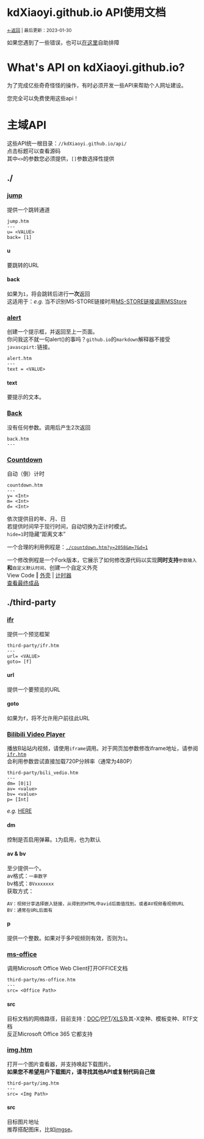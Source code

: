 # kdXiaoyi.github.io API使用文档
<small><a href="/index">←返回</a> | 最后更新：2023-01-30</small><br>

如果您遇到了一些错误，也可以[在这里](https://kdxiaoyi.github.io/api/index.htm?help=1)自助排障
# What's API on kdXiaoyi.github.io?
为了完成亿些奇奇怪怪的操作，有时必须开发一些API来帮助个人网址建设。

您完全可以免费使用这些api！
# 主域API
这些API统一根目录：`//kdXiaoyi.github.io/api/`<br>
点击标题可以查看源码<br>
其中`<>`的参数您必须提供，`[]`参数选择性提供<br>

## ./

### [jump](https://github.com/kdXiaoyi/kdxiaoyi.github.io/blob/main/api/jump.htm)
提供一个跳转通道
```
jump.htm
---
u= <VALUE>
back= [1]
```
#### u
要跳转的URL
#### back
如果为`1`，将会跳转后进行**一次**返回<br>
这适用于：*e.g.* 当不识别MS-STORE链接时用[MS-STORE链接调用MSStore](http://kdxiaoyi.github.io/api/jump.htm?back=1&u=ms-windows-store://pdp/?ProductId=9WZDNCRFHVN5)

### [alert](https://github.com/kdXiaoyi/kdxiaoyi.github.io/blob/main/api/alert.htm)
创建一个提示框，并返回至上一页面。<br>
你问我这不就一句alert()的事吗？`github.io`的`markdown`解释器不接受`javascpirt:`链接。
```
alert.htm
---
text = <VALUE>
```
#### text
要提示的文本。

<!-- ### [setCopiedBroad](https://github.com/kdXiaoyi/kdxiaoyi.github.io/blob/main/api/copy.htm)
设置剪切板为一串文本
```
copy.htm
---
str= <value>
nback= [0|1]
tip= <value>
```
#### str
要复制的文本
#### nback
是否返回。
**为`1`时不返回**
#### tip
提示信息。
默认`Copied!`，为`non`时不提示 -->
<!-- note:*to do* 处于preview状态，故不写入正文 -->

### [Back](https://github.com/kdXiaoyi/kdxiaoyi.github.io/blob/main/api/back.htm)
没有任何参数。调用后产生2次返回
```
back.htm
---
```

### [Countdown](https://github.com/kdXiaoyi/kdxiaoyi.github.io/blob/main/api/third-party/countdown.htm)
自动（倒）计时
```
countdown.htm
---
y= <Int>
m= <Int>
d= <Int>
```
依次提供目的年、月、日<br>
若提供时间早于现行时间，自动切换为正计时模式。<br>
`hide=1`时隐藏“距离文本”<br>

一个合理的利用例程是：[`./countdown.htm?y=2058&m=7&d=1`](./countdown.htm?Timer_Type=60Hours&y=2058&m=7&d=1)

一个修改例程是一个Fork版本，它展示了如何修改源代码以实现**同时支持**`参数输入`**和**`自定义默认时间`、创建一个自定义外壳<br>
View Code ‖ [外壳](https://github.com/kdX233/kdx233.github.io/blob/master/res/examples/api.countdown/ZK2023.htm) | [计时器](https://github.com/kdX233/kdx233.github.io/blob/master/res/examples/api.countdown/countdown_zk2023_hubei.htm)<br>[查看最终成品](https://kdx233.github.io/res/examples/api.countdown/ZK2023.htm)

## ./third-party

### [ifr](https://github.com/kdXiaoyi/kdxiaoyi.github.io/blob/main/api/third-party/ifr.htm)
提供一个预览框架
```
third-party/ifr.htm
---
url= <VALUE>
goto= [f]
```
#### url
提供一个要预览的URL
#### goto 
如果为`f`，将不允许用户前往此URL

### [Bilibili Video Player](https://github.com/kdXiaoyi/kdxiaoyi.github.io/blob/main/api/third-party/bili_video.htm)
播放B站站内视频，请使用`iframe`调用。对于网页加参数修改iframe地址，请参阅[`ifr.htm`](https://github.com/kdXiaoyi/kdxiaoyi.github.io/blob/main/api/third-party/ifr.htm)<br>会利用参数尝试直接加载720P分辨率（通常为480P）
```
third-party/bili_vedio.htm
---
dm= [0|1]
av= <value>
bv= <value>
p= [Int]
```
*e.g.* [HERE](//kdXiaoyi.github.io/api/third-party/bili_video.htm?dm=1&av=386414259&bv=BV1Ad4y1U7Ad&p=1)
#### dm
控制是否启用弹幕。`1`为启用，也为默认
#### av & bv
至少提供一个。<br>
av格式：`一串数字`<br>
bv格式：`BVxxxxxxx`<br>
获取方式：<br>
```
AV：视频分享选择嵌入链接，从得到的HTML中avid后面值找到。或者AV视频看视频URL
BV：通常在URL后面有
```
#### p
提供一个整数。如果对于多P视频则有效，否则为`1`。

### [ms-office](https://github.com/kdXiaoyi/kdxiaoyi.github.io/blob/main/api/third-party/ms-office.htm)
调用Microsoft Office Web Client打开OFFICE文档
```
third-party/ms-office.htm
---
src= <Office Path>
```
#### src
目标文档的网络路径，目前支持：[DOC](https://kdXiaoyi.github.io/api/third-party/ms-office.htm?src=//kdx233.github.io/res/docs/api_example/EXAMPLE.docx)/[PPT](https://kdXiaoyi.github.io/api/third-party/ms-office.htm?src=//kdx233.github.io/res/docs/api_example/EXAMPLE.pptx)/[XLS](https://kdXiaoyi.github.io/api/third-party/ms-office.htm?src=//kdx233.github.io/res/docs/api_example/EXAMPLE.xlsx)及其-X变种、模板变种、RTF文档<br>
反正Microsoft Office 365 它都支持

### [img.htm](https://github.com/kdXiaoyi/kdxiaoyi.github.io/blob/main/api/third-party/img.htm)
打开一个图片查看器，并支持唤起下载图片。<br>**如果您不希望用户下载图片，请寻找其他API或复制代码自己做**<br>
```
third-party/img.htm
---
src= <Img Path>
```
#### src
目标图片地址<br>推荐搭配图床，比如[imgse](https://imgse.com/)。
